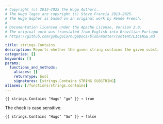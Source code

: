 ```yaml
---
# Copyright (c) 2013–2025 The Hugo Authors.
# The Hugo logos are copyright (c) Steve Francia 2013–2025.
# The Hugo Gopher is based on an original work by Renée French.
#
# Documentation licensed under the Apache License, Version 2.0.
# The original work was translated from English into Brazilian Portuguese.
# https://github.com/gohugoio/hugoDocs/blob/master/content/LICENSE.md

title: strings.Contains
description: Reports whether the given string contains the given substring.
categories: []
keywords: []
params:
  functions_and_methods:
    aliases: []
    returnType: bool
    signatures: [strings.Contains STRING SUBSTRING]
aliases: [/functions/strings.contains]
---
```


```go-html-template
{{ strings.Contains "Hugo" "go" }} → true
```

The check is case sensitive:

```go-html-template
{{ strings.Contains "Hugo" "Go" }} → false
```
